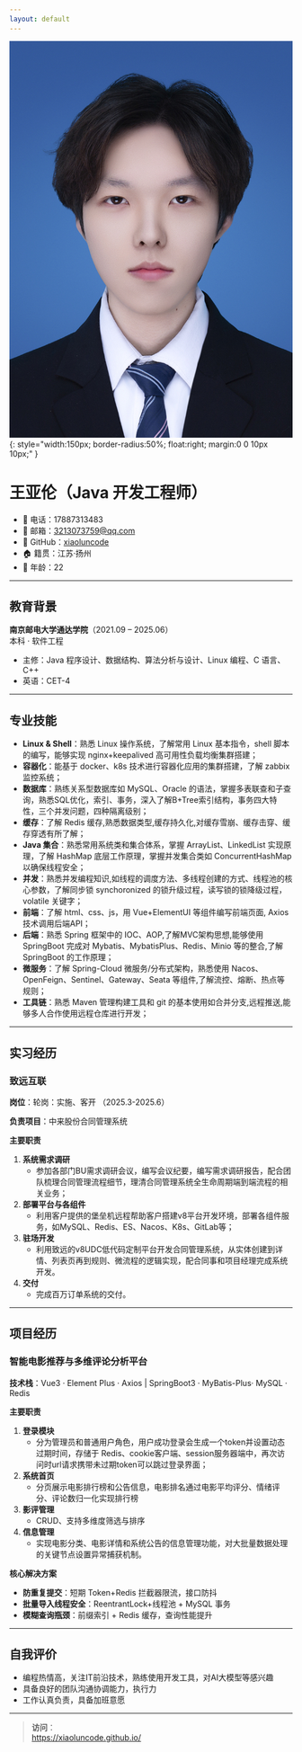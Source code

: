 ```yaml
---
layout: default
---
```


![王亚伦照片](/assets/images/jianli.jpg){: style="width:150px; border-radius:50%; float:right; margin:0 0 10px 10px;" }

# 王亚伦（Java 开发工程师）

- 📱 电话：17887313483  
- 📧 邮箱：[3213073759@qq.com](mailto:3213073759@qq.com)  
- 🔗 GitHub：[xiaoluncode](https://github.com/xiaoluncode)   
- 🏠 籍贯：江苏·扬州  
- 🎂 年龄：22  

---

## 教育背景

**南京邮电大学通达学院**（2021.09 – 2025.06）  
本科 · 软件工程  
- 主修：Java 程序设计、数据结构、算法分析与设计、Linux 编程、C 语言、C++  
- 英语：CET-4  

---

## 专业技能

- **Linux & Shell**：熟悉 Linux 操作系统，了解常用 Linux 基本指令，shell 脚本的编写，能够实现 nginx+keepalived 高可用性负载均衡集群搭建；
- **容器化**：能基于 docker、k8s 技术进行容器化应用的集群搭建，了解 zabbix 监控系统；  
- **数据库**：熟练关系型数据库如 MySQL、Oracle 的语法，掌握多表联查和子查询，熟悉SQL优化，索引、事务，深入了解B+Tree索引结构，事务四大特性，三个并发问题，四种隔离级别；  
- **缓存**：了解 Redis 缓存,熟悉数据类型,缓存持久化,对缓存雪崩、缓存击穿、缓存穿透有所了解； 
- **Java 集合**：熟悉常用系统类和集合体系，掌握 ArrayList、LinkedList 实现原理，了解 HashMap 底层工作原理，掌握并发集合类如 ConcurrentHashMap 以确保线程安全；
- **并发**：熟悉并发编程知识,如线程的调度方法、多线程创建的方式、线程池的核心参数，了解同步锁 synchoronized 的锁升级过程，读写锁的锁降级过程，volatile 关键字；  
- **前端**：了解 html、css、js，用 Vue+ElementUI 等组件编写前端页面, Axios 技术调用后端API；  
- **后端**：熟悉 Spring 框架中的 IOC、AOP,了解MVC架构思想,能够使用 SpringBoot 完成对 Mybatis、MybatisPlus、Redis、Minio 等的整合,了解 SpringBoot 的工作原理；
- **微服务**：了解 Spring-Cloud 微服务/分布式架构，熟悉使用 Nacos、OpenFeign、Sentinel、Gateway、Seata 等组件,了解流控、熔断、热点等规则；
- **工具链**：熟悉 Maven 管理构建工具和 git 的基本使用如合并分支,远程推送,能够多人合作使用远程仓库进行开发；  

---

## 实习经历

### 致远互联  
**岗位**：轮岗：实施、客开   （2025.3-2025.6）

**负责项目**：中来股份合同管理系统

**主要职责**  
1. **系统需求调研**  
   - 参加各部门BU需求调研会议，编写会议纪要，编写需求调研报告，配合团队梳理合同管理流程细节，理清合同管理系统全生命周期端到端流程的相关业务； 
2. **部署平台与各组件**  
   - 利用客户提供的堡垒机远程帮助客户搭建v8平台开发环境，部署各组件服务，如MySQL、Redis、ES、Nacos、K8s、GitLab等；
3. **驻场开发**  
   - 利用致远的v8UDC低代码定制平台开发合同管理系统，从实体创建到详情、列表页再到规则、微流程的逻辑实现，配合同事和项目经理完成系统开发。
4. **交付**  
   - 完成百万订单系统的交付。

---

## 项目经历 

### 智能电影推荐与多维评论分析平台  
**技术栈**：Vue3 · Element Plus · Axios  |  SpringBoot3 · MyBatis-Plus· MySQL · Redis  

**主要职责**  
1. **登录模块**  
   - 分为管理员和普通用户角色，用户成功登录会生成一个token并设置动态过期时间，存储于 Redis、cookie客户端、session服务器端中，再次访问时url请求携带未过期token可以跳过登录界面； 
2. **系统首页**  
   - 分页展示电影排行榜和公告信息，电影排名通过电影平均评分、情绪评分、评论数归一化实现排行榜
3. **影评管理**  
   - CRUD、支持多维度筛选与排序  
4. **信息管理**  
   - 实现电影分类、电影详情和系统公告的信息管理功能，对大批量数据处理的关键节点设置异常捕获机制。

**核心解决方案**  
- **防重复提交**：短期 Token+Redis 拦截器限流，接口防抖  
- **批量导入线程安全**：ReentrantLock+线程池 + MySQL 事务  
- **模糊查询瓶颈**：前缀索引 + Redis 缓存，查询性能提升 

---

## 自我评价

- 编程热情高，关注IT前沿技术，熟练使用开发工具，对AI大模型等感兴趣 
- 具备良好的团队沟通协调能力，执行力
- 工作认真负责，具备加班意愿

---

> **访问**：  
> https://xiaoluncode.github.io/  

